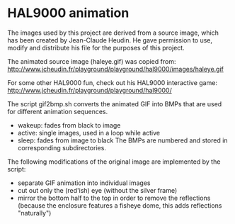 # HAL9000 animation

The images used by this project are derived from a source image,
which has been created by Jean-Claude Heudin. He gave permission
to use, modify and distribute his file for the purposes of this project.

The animated source image (haleye.gif) was copied from:
http://www.jcheudin.fr/playground/playground/hal9000/images/haleye.gif

For some other HAL9000 fun, check out his HAL9000 interactive game:
http://www.jcheudin.fr/playground/playground/hal9000/

The script gif2bmp.sh converts the animated GIF into BMPs that are used
for different animation sequences. 
- wakeup: fades from black to image
- active: single images, used in a loop while active
- sleep: fades from image to black
The BMPs are numbered and stored in corresponding subdirectories.

The following modifications of the original image are implemented by
the script:
- separate GIF animation into individual images
- cut out only the (red'ish) eye (without the silver frame)
- mirror the bottom half to the top in order to remove the reflections
  (because the enclosure features a fisheye dome, this adds reflections
  "naturally")

